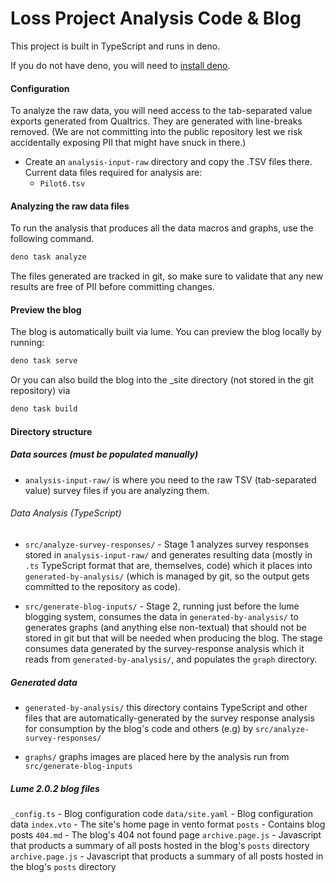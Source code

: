 # Loss Project Analysis Code & Blog

This project is built in TypeScript and runs in deno.

If you do not have deno, you will need to [install deno](https://docs.deno.com/runtime/manual/getting_started/installation).

#### Configuration

To analyze the raw data, you will need access to the tab-separated value exports generated from Qualtrics. They are generated with line-breaks removed. (We are not committing into the public repository lest we risk accidentally exposing PII that might have snuck in there.)

 - Create an `analysis-input-raw` directory and copy the .TSV files there. Current data files required for analysis are:
    - `Pilot6.tsv`

#### Analyzing the raw data files
To run the analysis that produces all the data macros and graphs, use the following command.

```bash
deno task analyze
```

The files generated are tracked in git, so make sure to validate that any new results are free of PII before committing changes.

#### Preview the blog

The blog is automatically built via lume. You can preview the blog locally by running:

```bash
deno task serve
```

Or you can also build the blog into the _site directory (not stored in the git repository) via

```bash
deno task build
```

#### Directory structure

##### Data sources (must be populated manually)
 - `analysis-input-raw/` is where you need to the raw TSV (tab-separated value) survey files if you are analyzing them.

###### Data Analysis (TypeScript)

 - `src/analyze-survey-responses/` - Stage 1 analyzes survey responses stored in `analysis-input-raw/` and generates resulting data (mostly in `.ts` TypeScript format that are, themselves, code) which it places into `generated-by-analysis/` (which is managed by git, so the output gets committed to the repository as code).

 - `src/generate-blog-inputs/` - Stage 2, running just before the lume blogging system, consumes the data in `generated-by-analysis/` to generates graphs (and anything else non-textual) that should not be stored in git but that will be needed when producing the blog. The stage consumes data generated by the survey-response analysis which it reads from `generated-by-analysis/`, and populates the `graph` directory.

##### Generated data
 - `generated-by-analysis/` this directory contains TypeScript and other files that are automatically-generated by the survey response analysis for consumption by the blog's code and others (e.g) by `src/analyze-survey-responses/`

 - `graphs/` graphs images are placed here by the analysis run from `src/generate-blog-inputs`

##### Lume 2.0.2 blog files

`_config.ts` - Blog configuration code
`data/site.yaml` - Blog configuration data
`index.vto` - The site's home page in vento format
`posts` - Contains blog posts
`404.md` - The blog's 404 not found page
`archive.page.js` - Javascript that products a summary of all posts hosted in the blog's `posts` directory
`archive.page.js` - Javascript that products a summary of all posts hosted in the blog's `posts` directory
